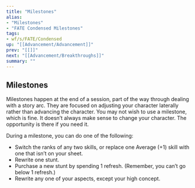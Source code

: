 ```yaml
---
title: "Milestones"
alias:
- "Milestones"
- "FATE Condensed Milestones"
tags:
- wf/s/FATE/Condensed
up: "[[Advancement/Advancement]]"
prev: "[[]]"
next: "[[Advancement/Breakthroughs]]"
summary: ""
---
```

## Milestones

Milestones happen at the end of a session, part of the way through dealing with a story arc. They are focused on adjusting your character laterally rather than advancing the character. You may not wish to use a milestone, which is fine. It doesn’t always make sense to change your character. The opportunity is there if you need it.

During a milestone, you can do one of the following:

- Switch the ranks of any two skills, or replace one Average (+1) skill with one that isn’t on your sheet.
- Rewrite one stunt.
- Purchase a new stunt by spending 1 refresh. (Remember, you can’t go below 1 refresh.)
- Rewrite any one of your aspects, except your high concept.